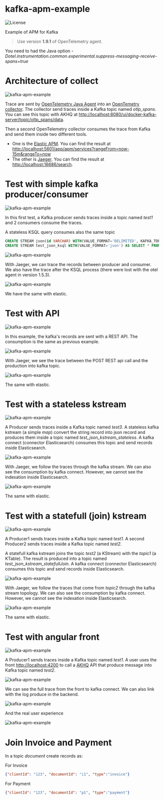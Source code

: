 # kafka-apm-example

![License](https://img.shields.io/github/license/GuillaumeWaignier/kafka-tracing-interceptors)

Example of APM for Kafka

> Use version **1.9.1** of OpenTelemetry agent.

You need to had the Java option *-Dotel.instrumentation.common.experimental.suppress-messaging-receive-spans=true*


# Architecture of collect

![kafka-apm-example](doc/kafka-apm-example-archi.png "Architecture")

Trace are sent by [OpenTelemetry Java Agent](https://github.com/open-telemetry/opentelemetry-java-instrumentation)
into an [OpenTemetry collector](https://github.com/open-telemetry/opentelemetry-collector).
The collector send traces inside a Kafka topic named _otlp_spans_.
You can see this topic with AKHQ at [http://localhost:8080/ui/docker-kafka-server/topic/oltp_spans/data](http://localhost:8080/ui/docker-kafka-server/topic/oltp_spans/data).

Then a second OpenTelemetry collector consumes the trace from Kafka and send them inside two different tools.
* One is the [Elastic APM](https://www.elastic.co/fr/apm). You can find the result at [http://localhost:5601/app/apm/services?rangeFrom=now-15m&rangeTo=now](http://localhost:5601/app/apm/services?rangeFrom=now-15m&rangeTo=now)
* The other is [Jaeger](https://www.jaegertracing.io/). You can find the result at [http://localhost:16686/search](http://localhost:16686/search).

# Test with simple kafka producer/consumer

![kafka-apm-example](doc/kafka-apm-example-exemple-simple.png "Simple")

In this first test, a Kafka producer sends traces inside a topic named _test1_ and 2 consumers consume the traces.

A stateless KSQL query consumes also the same topic
```sql
CREATE STREAM json(id VARCHAR) WITH(VALUE_FORMAT='DELIMITED', KAFKA_TOPIC='test1');
CREATE STREAM test_json_ksql WITH(VALUE_FORMAT='json') AS SELECT * FROM json;
```
![kafka-apm-example](doc/apm-jaeger-simple.png "Simple jaeger")

With Jaeger, we can trace the records between producer and consumer.
We also have the trace after the KSQL process (there were lost with the otel agent in version 1.5.3).

![kafka-apm-example](doc/apm-elastic-simple.png "Simple jaeger")

We have the same with elastic.

# Test with API


![kafka-apm-example](doc/kafka-apm-example-exemple-api.png "Simple")

In this example, the kafka's records are sent with a REST API.
The consumption is the same as previous example.

![kafka-apm-example](doc/apm-jaeger-api.png "Simple jaeger")

With Jaeger, we see the trace between the POST REST api call and the production into kafka topic.

![kafka-apm-example](doc/apm-elastic-api.png "Simple jaeger")

The same with elastic.

# Test with a stateless kstream

![kafka-apm-example](doc/kafka-apm-example-kstream-stateless.png "Architecture")

A Producer sends traces inside a Kafka topic named _test3_.
A stateless kafka kstream (a simple _map_) convert the string record into json record and produces them inside a topic named _test_json_kstream_stateless_.
A kafka connect (connector Elasticsearch) consumes this topic and send records inside Elasticsearch.

![kafka-apm-example](doc/apm-jaeger-map.png "Simple jaeger")

With Jaeger, we follow the traces through the kafka stream.
We can also see the consumption by kafka connect.
However, we cannot see the indexation inside Elasticsearch.

![kafka-apm-example](doc/apm-elastic-map.png "Simple jaeger")

The same with elastic.

# Test with a statefull (join) kstream

![kafka-apm-example](doc/kafka-apm-example-kstream-statefull.png "Architecture")

A Producer1 sends traces inside a Kafka topic named _test1_.
A second Producer2 sends traces inside a Kafka topic named _test2_.

A statefull kafka kstream joins the topic _test2_ (a KStream) with the _topic1_ (a KTable).
The result is produced into a topic named _test_json_kstream_statefullJoin_.
A kafka connect (connector Elasticsearch) consumes this topic and send records inside Elasticsearch.

![kafka-apm-example](doc/apm-jaeger-join.png "Simple jaeger")

With Jaeger, we follow the traces that come from _topic2_ through the kafka stream topology.
We can also see the consumption by kafka connect.
However, we cannot see the indexation inside Elasticsearch.

![kafka-apm-example](doc/apm-elastic-join.png "Simple jaeger")

The same with elastic.

# Test with angular front

![kafka-apm-example](doc/kafka-apm-example-front.png "Architecture")

A Producer1 sends traces inside a Kafka topic named _test1_.
A user uses the front [http://localhost:4200](http://localhost:4200) to call a [AKHQ](http://localhost:8080) API that produce message into Kafka topic named _test2_.

![kafka-apm-example](doc/trace-front.png "trace")

We can see the full trace from the front to kafka connect.
We can also link with the log produce in the backend.

![kafka-apm-example](doc/log.png "log")

And the real user experience

![kafka-apm-example](doc/rum.png "rum")

# Join Invoice and Payment

In a topic _document_ create records as:

For Invoice
```json
{"clientId": "123", "documentId": "i1", "type":"invoice"}
```

For Payment
```json
{"clientId": "123", "documentId": "p1", "type":"payment"}
```
